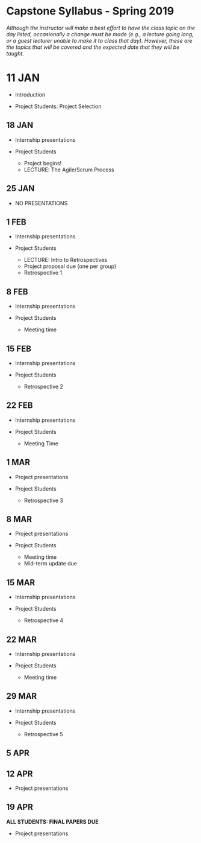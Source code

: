 # Capstone Syllabus - Spring 2019

_Although the instructor will make a best effort to have the class topic on the day listed, occasionally a change must be made (e.g., a lecture going long, or a guest lecturer unable to make it to class that day).  However, these are the topics that will be covered and the expected date that they will be taught._

# 11 JAN

* Introduction

* Project Students: Project Selection

## 18 JAN

* Internship presentations

* Project Students
  * Project begins!
  * LECTURE: The Agile/Scrum Process

## 25 JAN

* NO PRESENTATIONS

## 1 FEB

* Internship presentations

* Project Students
  * LECTURE: Intro to Retrospectives
  * Project proposal due (one per group)
  * Retrospective 1

## 8 FEB

* Internship presentations

* Project Students
  * Meeting time

## 15 FEB

* Internship presentations

* Project Students
  * Retrospective 2


## 22 FEB

* Internship presentations

* Project Students
  * Meeting Time

## 1 MAR

* Project presentations

* Project Students
  * Retrospective 3

## 8 MAR

* Project presentations

* Project Students
  * Meeting time
  * Mid-term update due

## 15 MAR

* Internship presentations

* Project Students
  * Retrospective 4

## 22 MAR

* Internship presentations

* Project Students
  * Meeting time

## 29 MAR

* Internship presentations

* Project Students
  * Retrospective 5

## 5 APR

## 12 APR

* Project presentations

## 19 APR

**ALL STUDENTS: FINAL PAPERS DUE**

* Project presentations
